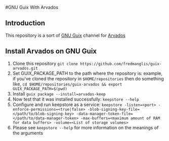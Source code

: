 #GNU Guix With Arvados

## Introduction

This repository is a sort of [GNU Guix](https://www.gnu.org/software/guix/) channel for [Arvados](https://arvados.org/)

## Install Arvados on GNU Guix

1. Clone this repository `git clone https://github.com/fredmanglis/guix-arvados.git`
2. Set GUIX_PACKAGE_PATH to the path where the repository is: example, if you've cloned the repository in `$HOME/repositories` then do something like, `cd $HOME/repositories/guix-arvados && export GUIX_PACKAGE_PATH=$(pwd)`
3. Install `guix package --install=arvados-keep`
4. Now test that it was installed successfully: `keepstore --help`
5. Configure and run keepstore as a service:
	`keepstore -listen=<port> -enforce-permissions=<true|false> -blob-signing-key-file=</path/to/blob-signing-key> -data-manager-token-file=</path/to/data-manager-token> -max-buffers=<maximum amount of RAM for data buffers> -volume=<List of storage volumes>`
6. Please see `keepstore --help` for more information on the meanings of the arguments
